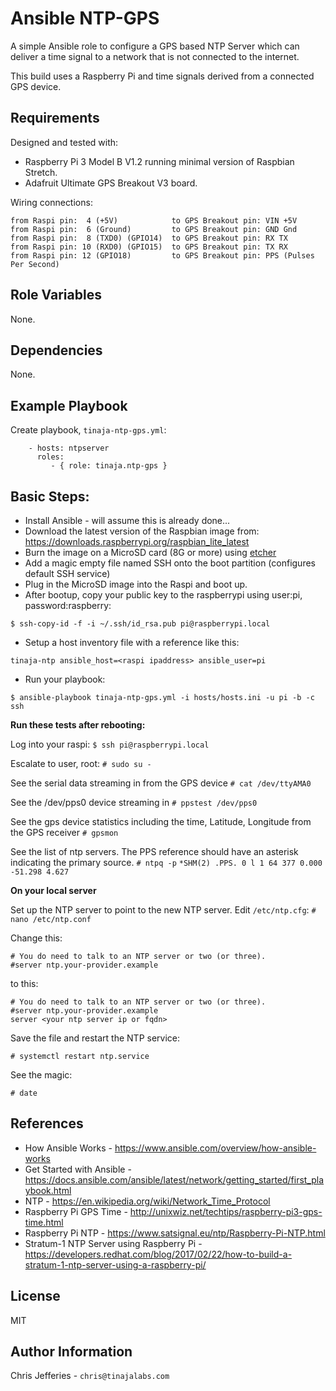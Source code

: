 Ansible NTP-GPS
===============

A simple Ansible role to configure a GPS based NTP Server which can deliver a time signal to a network that is not connected to the internet.

This build uses a Raspberry Pi and time signals derived from a connected GPS device.


Requirements
------------

Designed and tested with: 

* Raspberry Pi 3 Model B V1.2 running minimal version of Raspbian Stretch.
* Adafruit Ultimate GPS Breakout V3 board.

Wiring connections:

```
from Raspi pin:  4 (+5V)            to GPS Breakout pin: VIN +5V		
from Raspi pin:  6 (Ground)	        to GPS Breakout pin: GND Gnd		
from Raspi pin:  8 (TXD0) (GPIO14)	to GPS Breakout pin: RX	TX
from Raspi pin: 10 (RXD0) (GPIO15)	to GPS Breakout pin: TX	RX
from Raspi pin: 12 (GPIO18)	        to GPS Breakout pin: PPS (Pulses Per Second)
```

Role Variables
-------------

None.


Dependencies
------------

None.


Example Playbook
----------------

Create playbook, `tinaja-ntp-gps.yml`:


```
    - hosts: ntpserver
      roles:
         - { role: tinaja.ntp-gps }
```

Basic Steps:
-------------

* Install Ansible - will assume this is already done...
* Download the latest version of the Raspbian image from: https://downloads.raspberrypi.org/raspbian_lite_latest
* Burn the image on a MicroSD card (8G or more) using [etcher](https://www.balena.io/etcher/)
* Add a magic empty file named SSH onto the boot partition (configures default SSH service)
* Plug in the MicroSD image into the Raspi and boot up.
* After bootup, copy your public key to the raspberrypi using user:pi, password:raspberry:

 `$ ssh-copy-id -f -i ~/.ssh/id_rsa.pub pi@raspberrypi.local`
* Setup a host inventory file with a reference like this:

`tinaja-ntp ansible_host=<raspi ipaddress> ansible_user=pi`
* Run your playbook:

`$ ansible-playbook tinaja-ntp-gps.yml -i hosts/hosts.ini -u pi -b -c ssh`


**Run these tests after rebooting:**

Log into your raspi:
`$ ssh pi@raspberrypi.local`

Escalate to user, root:
`# sudo su -`

See the serial data streaming in from the GPS device
`# cat /dev/ttyAMA0`

See the /dev/pps0 device streaming in
`# ppstest /dev/pps0`

See the gps device statistics including the time, Latitude, Longitude from the GPS receiver
`# gpsmon`

See the list of ntp servers.  The PPS reference should have an asterisk indicating the primary source.
`# ntpq -p`
`*SHM(2) .PPS. 0 l 1 64 377 0.000 -51.298 4.627`

**On your local server**

Set up the NTP server to point to the new NTP server.  Edit `/etc/ntp.cfg`:
`# nano /etc/ntp.conf`

Change this:

```
# You do need to talk to an NTP server or two (or three).  
#server ntp.your-provider.example  
```
to this:

```
# You do need to talk to an NTP server or two (or three).  
#server ntp.your-provider.example  
server <your ntp server ip or fqdn>
```
Save the file and restart the NTP service:

`# systemctl restart ntp.service`

See the magic:

`# date`


References
-----------
* How Ansible Works - https://www.ansible.com/overview/how-ansible-works
* Get Started with Ansible - https://docs.ansible.com/ansible/latest/network/getting_started/first_playbook.html
* NTP - https://en.wikipedia.org/wiki/Network_Time_Protocol
* Raspberry Pi GPS Time - http://unixwiz.net/techtips/raspberry-pi3-gps-time.html
* Raspberry Pi NTP - https://www.satsignal.eu/ntp/Raspberry-Pi-NTP.html
* Stratum-1 NTP Server using Raspberry Pi - https://developers.redhat.com/blog/2017/02/22/how-to-build-a-stratum-1-ntp-server-using-a-raspberry-pi/


License
-------
MIT

Author Information
------------------
Chris Jefferies - `chris@tinajalabs.com`

